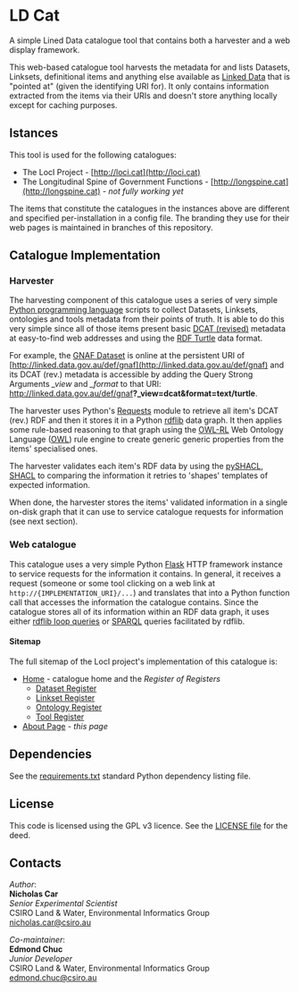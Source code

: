 # LD Cat
A simple Lined Data catalogue tool that contains both a harvester and a web display framework.

This web-based catalogue tool harvests the metadata for and lists Datasets, Linksets, definitional items and anything else available as [Linked Data](https://www.w3.org/standards/semanticweb/data) that is "pointed at" (given the identifying URI for). It only contains information extracted from the items via their URIs and doesn't store anything locally except for caching purposes.

## Istances
This tool is used for the following catalogues:

* The LocI Project - [http://loci.cat](http://loci.cat)
* The Longitudinal Spine of Government Functions - [http://longspine.cat](http://longspine.cat) - *not fully working yet*

The items that constitute the catalogues in the instances above are different and specified per-installation in a config file. The branding they use for their web pages is maintained in branches of this repository.

## Catalogue Implementation
### Harvester
The harvesting component of this catalogue uses a series of very simple [Python programming language](https://www.python.org/) scripts to collect Datasets, Linksets, ontologies and tools metadata from their points of truth. It is able to do this very simple since all of those items present basic [DCAT (revised)](https://www.w3.org/TR/vocab-dcat-2/) metadata at easy-to-find web addresses and using the [RDF Turtle](https://www.w3.org/TR/turtle/) data format. 

For example, the [GNAF Dataset](http://linked.data.gov.au/dataset/gnaf) is online at the persistent URI of [http://linked.data.gov.au/def/gnaf](http://linked.data.gov.au/def/gnaf) and its DCAT (rev.) metadata is accessible by adding the Query Strong Arguments *_view* and *_format* to that URI: <a href="http://linked.data.gov.au/def/gnaf?_view=dcat&format=text/turtle">http://linked.data.gov.au/def/gnaf<strong>?_view=dcat&format=text/turtle</strong></a>.

The harvester uses Python's [Requests](http://docs.python-requests.org/en/master/) module to retrieve all item's DCAT (rev.) RDF and then it stores it in a Python [rdflib](https://rdflib.readthedocs.io/en/latest/) data graph. It then applies some rule-based reasoning to that graph using the [OWL-RL](https://owl-rl.readthedocs.io/en/latest/) Web Ontology Language ([OWL](https://www.w3.org/2001/sw/wiki/OWL)) rule engine to create generic generic properties from the items' specialised ones.

The harvester validates each item's RDF data by using the [pySHACL](https://pypi.org/project/pyshacl/), [SHACL](https://www.w3.org/TR/shacl/) to comparing the information it retries to 'shapes' templates of expected information.  

When done, the harvester stores the items' validated information in a single on-disk graph that it can use to service catalogue requests for information (see next section).

### Web catalogue
This catalogue uses a very simple Python [Flask](http://flask.pocoo.org/) HTTP framework instance to service requests for the information it contains. In general, it receives a request (someone or some tool clicking on a web link at `http://{IMPLEMENTATION_URI}/...`) and translates that into a Python function call that accesses the information the catalogue contains. Since the catalogue stores all of its information within an RDF data graph, it uses either [rdflib loop queries](https://rdflib.readthedocs.io/en/stable/intro_to_graphs.html) or [SPARQL](https://www.w3.org/TR/sparql11-query/) queries facilitated by rdflib.

#### Sitemap
The full sitemap of the LocI project's implementation of this catalogue is:

* [Home](http://loci.cat) - catalogue home and the *Register of Registers*
    * [Dataset Register](http://loci.cat/dataset/)
    * [Linkset Register](http://loci.cat/linkset/)
    * [Ontology Register](http://loci.cat/def/)
    * [Tool Register](http://loci.cat/tool/)
* [About Page](http://loci.cat/about) - *this page*


## Dependencies
See the [requirements.txt](https://github.com/CSIRO-enviro-informatics/ld.cat/blob/master/requirements.txt) standard Python dependency listing file.


## License
This code is licensed using the GPL v3 licence. See the [LICENSE file](LICENSE) for the deed.


## Contacts
*Author*:  
**Nicholas Car**  
*Senior Experimental Scientist*  
CSIRO Land & Water, Environmental Informatics Group  
<nicholas.car@csiro.au>  


*Co-maintainer*:  
**Edmond Chuc**  
*Junior Developer*  
CSIRO Land & Water, Environmental Informatics Group  
<edmond.chuc@csiro.au>  
 
